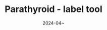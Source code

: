 ---
title: Parathyroid - label tool
summary: data labling tool site
tags:
  - Project
date: 2024-04~
external_link: 'https://github.com/JBNU-MacsLAB/label-tools'
---